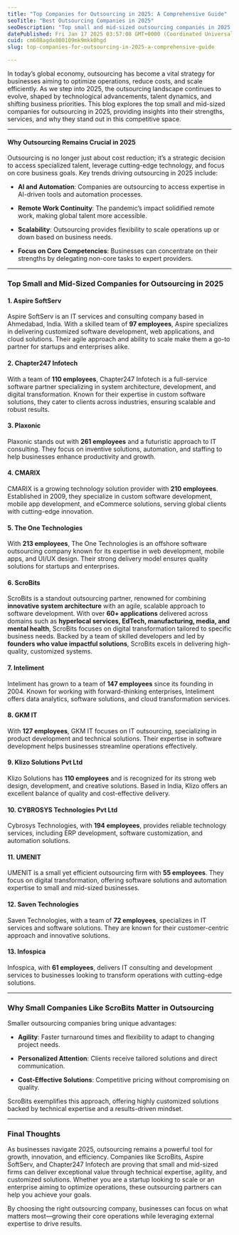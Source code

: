 ```yaml
---
title: "Top Companies for Outsourcing in 2025: A Comprehensive Guide"
seoTitle: "Best Outsourcing Companies in 2025"
seoDescription: "Top small and mid-sized outsourcing companies in 2025 offer strategic expertise, scalability, and innovative solutions to transform your business"
datePublished: Fri Jan 17 2025 03:57:08 GMT+0000 (Coordinated Universal Time)
cuid: cm608agdx000109mk9mkk0hgd
slug: top-companies-for-outsourcing-in-2025-a-comprehensive-guide

---
```


In today’s global economy, outsourcing has become a vital strategy for businesses aiming to optimize operations, reduce costs, and scale efficiently. As we step into 2025, the outsourcing landscape continues to evolve, shaped by technological advancements, talent dynamics, and shifting business priorities. This blog explores the top small and mid-sized companies for outsourcing in 2025, providing insights into their strengths, services, and why they stand out in this competitive space.

---

#### **Why Outsourcing Remains Crucial in 2025**

Outsourcing is no longer just about cost reduction; it’s a strategic decision to access specialized talent, leverage cutting-edge technology, and focus on core business goals. Key trends driving outsourcing in 2025 include:

* **AI and Automation**: Companies are outsourcing to access expertise in AI-driven tools and automation processes.
    
* **Remote Work Continuity**: The pandemic’s impact solidified remote work, making global talent more accessible.
    
* **Scalability**: Outsourcing provides flexibility to scale operations up or down based on business needs.
    
* **Focus on Core Competencies**: Businesses can concentrate on their strengths by delegating non-core tasks to expert providers.
    

---

### **Top Small and Mid-Sized Companies for Outsourcing in 2025**

#### **1\. Aspire SoftServ**

Aspire SoftServ is an IT services and consulting company based in Ahmedabad, India. With a skilled team of **97 employees**, Aspire specializes in delivering customized software development, web applications, and cloud solutions. Their agile approach and ability to scale make them a go-to partner for startups and enterprises alike.

#### **2\. Chapter247 Infotech**

With a team of **110 employees**, Chapter247 Infotech is a full-service software partner specializing in system architecture, development, and digital transformation. Known for their expertise in custom software solutions, they cater to clients across industries, ensuring scalable and robust results.

#### **3\. Plaxonic**

Plaxonic stands out with **261 employees** and a futuristic approach to IT consulting. They focus on inventive solutions, automation, and staffing to help businesses enhance productivity and growth.

#### **4\. CMARIX**

CMARIX is a growing technology solution provider with **210 employees**. Established in 2009, they specialize in custom software development, mobile app development, and eCommerce solutions, serving global clients with cutting-edge innovation.

#### **5\. The One Technologies**

With **213 employees**, The One Technologies is an offshore software outsourcing company known for its expertise in web development, mobile apps, and UI/UX design. Their strong delivery model ensures quality solutions for startups and enterprises.

#### **6\. ScroBits**

ScroBits is a standout outsourcing partner, renowned for combining **innovative system architecture** with an agile, scalable approach to software development. With over **60+ applications** delivered across domains such as **hyperlocal services, EdTech, manufacturing, media, and mental health**, ScroBits focuses on digital transformation tailored to specific business needs. Backed by a team of skilled developers and led by **founders who value impactful solutions**, ScroBits excels in delivering high-quality, customized systems.

#### **7\. Inteliment**

Inteliment has grown to a team of **147 employees** since its founding in 2004. Known for working with forward-thinking enterprises, Inteliment offers data analytics, software solutions, and cloud transformation services.

#### **8\. GKM IT**

With **127 employees**, GKM IT focuses on IT outsourcing, specializing in product development and technical solutions. Their expertise in software development helps businesses streamline operations effectively.

#### **9\. Klizo Solutions Pvt Ltd**

Klizo Solutions has **110 employees** and is recognized for its strong web design, development, and creative solutions. Based in India, Klizo offers an excellent balance of quality and cost-effective delivery.

#### **10\. CYBROSYS Technologies Pvt Ltd**

Cybrosys Technologies, with **194 employees**, provides reliable technology services, including ERP development, software customization, and automation solutions.

#### **11\. UMENIT**

UMENIT is a small yet efficient outsourcing firm with **55 employees**. They focus on digital transformation, offering software solutions and automation expertise to small and mid-sized businesses.

#### **12\. Saven Technologies**

Saven Technologies, with a team of **72 employees**, specializes in IT services and software solutions. They are known for their customer-centric approach and innovative solutions.

#### **13\. Infospica**

Infospica, with **61 employees**, delivers IT consulting and development services to businesses looking to transform operations with cutting-edge solutions.

---

### **Why Small Companies Like ScroBits Matter in Outsourcing**

Smaller outsourcing companies bring unique advantages:

* **Agility**: Faster turnaround times and flexibility to adapt to changing project needs.
    
* **Personalized Attention**: Clients receive tailored solutions and direct communication.
    
* **Cost-Effective Solutions**: Competitive pricing without compromising on quality.
    

ScroBits exemplifies this approach, offering highly customized solutions backed by technical expertise and a results-driven mindset.

---

### **Final Thoughts**

As businesses navigate 2025, outsourcing remains a powerful tool for growth, innovation, and efficiency. Companies like ScroBits, Aspire SoftServ, and Chapter247 Infotech are proving that small and mid-sized firms can deliver exceptional value through technical expertise, agility, and customized solutions. Whether you are a startup looking to scale or an enterprise aiming to optimize operations, these outsourcing partners can help you achieve your goals.

By choosing the right outsourcing company, businesses can focus on what matters most—growing their core operations while leveraging external expertise to drive results.